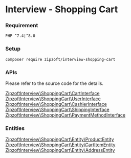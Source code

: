 # Interview - Shopping Cart

### Requirement
```
PHP ^7.4|^8.0
```

### Setup
```
composer require zipzoft/interview-shopping-cart
```


### APIs
Please refer to the source code for the details.

[ZipzoftInterview\ShoppingCart\CartInterface](src/CartInterface.php)
[ZipzoftInterview\ShoppingCart\UserInterface](src/UserInterface.php)
[ZipzoftInterview\ShoppingCart\CashierInterface](src/CashierInterface.php)
[ZipzoftInterview\ShoppingCart\ShippingInterface](src/ShippingInterface.php)
[ZipzoftInterview\ShoppingCart\PaymentMethodInterface](src/PaymentMethodInterface.php)


### Entities
[ZipzoftInterview\ShoppingCart\Entity\ProductEntity](src/Entity/ProductEntity.php)
[ZipzoftInterview\ShoppingCart\Entity\CartItemEntity](src/Entity/CartItemEntity.php)
[ZipzoftInterview\ShoppingCart\Entity\AddressEntity](src/Entity/AddressEntity.php)
